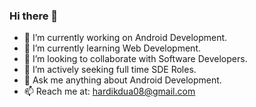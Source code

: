### Hi there 👋

<!--
**hardik0899/hardik0899** is a ✨ _special_ ✨ repository because its `README.md` (this file) appears on your GitHub profile.
-->

- 🔭 I’m currently working on Android Development.
- 🌱 I’m currently learning Web Development.
- 👯 I’m looking to collaborate with Software Developers.
- 🤔 I’m actively seeking full time SDE Roles.
- 💬 Ask me anything about Android Development.
- 📫 Reach me at: hardikdua08@gmail.com

